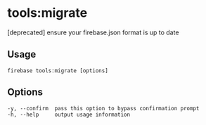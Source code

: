 # tools:migrate

[deprecated] ensure your firebase.json format is up to date

## Usage
```
firebase tools:migrate [options]
```

## Options
```
-y, --confirm  pass this option to bypass confirmation prompt
-h, --help     output usage information
```
